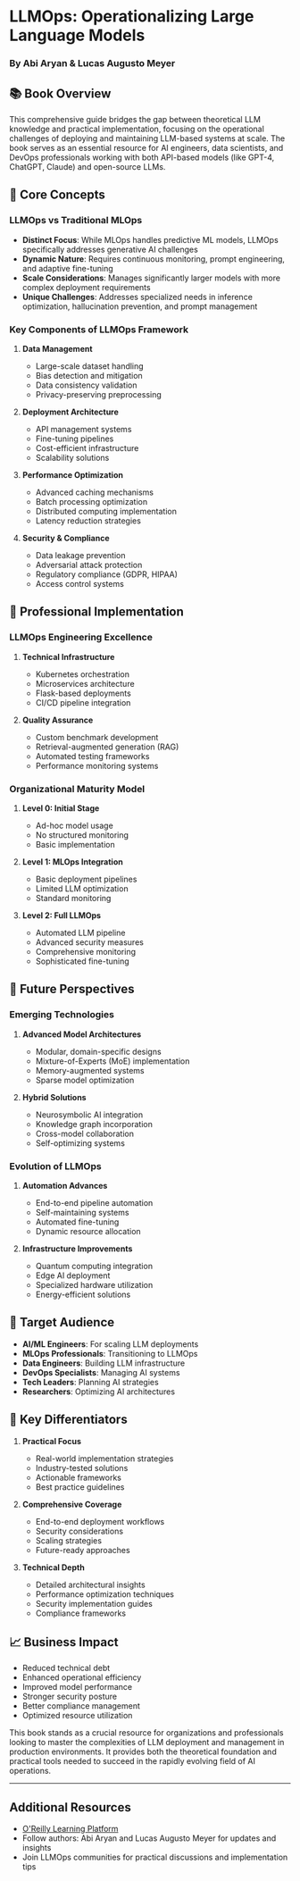 # LLMOps: Operationalizing Large Language Models
### By Abi Aryan & Lucas Augusto Meyer

## 📚 Book Overview
This comprehensive guide bridges the gap between theoretical LLM knowledge and practical implementation, focusing on the operational challenges of deploying and maintaining LLM-based systems at scale. The book serves as an essential resource for AI engineers, data scientists, and DevOps professionals working with both API-based models (like GPT-4, ChatGPT, Claude) and open-source LLMs.

## 🎯 Core Concepts

### LLMOps vs Traditional MLOps
- **Distinct Focus**: While MLOps handles predictive ML models, LLMOps specifically addresses generative AI challenges
- **Dynamic Nature**: Requires continuous monitoring, prompt engineering, and adaptive fine-tuning
- **Scale Considerations**: Manages significantly larger models with more complex deployment requirements
- **Unique Challenges**: Addresses specialized needs in inference optimization, hallucination prevention, and prompt management

### Key Components of LLMOps Framework
1. **Data Management**
   - Large-scale dataset handling
   - Bias detection and mitigation
   - Data consistency validation
   - Privacy-preserving preprocessing

2. **Deployment Architecture**
   - API management systems
   - Fine-tuning pipelines
   - Cost-efficient infrastructure
   - Scalability solutions

3. **Performance Optimization**
   - Advanced caching mechanisms
   - Batch processing optimization
   - Distributed computing implementation
   - Latency reduction strategies

4. **Security & Compliance**
   - Data leakage prevention
   - Adversarial attack protection
   - Regulatory compliance (GDPR, HIPAA)
   - Access control systems

## 💼 Professional Implementation

### LLMOps Engineering Excellence
1. **Technical Infrastructure**
   - Kubernetes orchestration
   - Microservices architecture
   - Flask-based deployments
   - CI/CD pipeline integration

2. **Quality Assurance**
   - Custom benchmark development
   - Retrieval-augmented generation (RAG)
   - Automated testing frameworks
   - Performance monitoring systems

### Organizational Maturity Model
1. **Level 0: Initial Stage**
   - Ad-hoc model usage
   - No structured monitoring
   - Basic implementation

2. **Level 1: MLOps Integration**
   - Basic deployment pipelines
   - Limited LLM optimization
   - Standard monitoring

3. **Level 2: Full LLMOps**
   - Automated LLM pipeline
   - Advanced security measures
   - Comprehensive monitoring
   - Sophisticated fine-tuning

## 🔮 Future Perspectives

### Emerging Technologies
1. **Advanced Model Architectures**
   - Modular, domain-specific designs
   - Mixture-of-Experts (MoE) implementation
   - Memory-augmented systems
   - Sparse model optimization

2. **Hybrid Solutions**
   - Neurosymbolic AI integration
   - Knowledge graph incorporation
   - Cross-model collaboration
   - Self-optimizing systems

### Evolution of LLMOps
1. **Automation Advances**
   - End-to-end pipeline automation
   - Self-maintaining systems
   - Automated fine-tuning
   - Dynamic resource allocation

2. **Infrastructure Improvements**
   - Quantum computing integration
   - Edge AI deployment
   - Specialized hardware utilization
   - Energy-efficient solutions

## 👥 Target Audience
- **AI/ML Engineers**: For scaling LLM deployments
- **MLOps Professionals**: Transitioning to LLMOps
- **Data Engineers**: Building LLM infrastructure
- **DevOps Specialists**: Managing AI systems
- **Tech Leaders**: Planning AI strategies
- **Researchers**: Optimizing AI architectures

## 🌟 Key Differentiators
1. **Practical Focus**
   - Real-world implementation strategies
   - Industry-tested solutions
   - Actionable frameworks
   - Best practice guidelines

2. **Comprehensive Coverage**
   - End-to-end deployment workflows
   - Security considerations
   - Scaling strategies
   - Future-ready approaches

3. **Technical Depth**
   - Detailed architectural insights
   - Performance optimization techniques
   - Security implementation guides
   - Compliance frameworks

## 📈 Business Impact
- Reduced technical debt
- Enhanced operational efficiency
- Improved model performance
- Stronger security posture
- Better compliance management
- Optimized resource utilization

This book stands as a crucial resource for organizations and professionals looking to master the complexities of LLM deployment and management in production environments. It provides both the theoretical foundation and practical tools needed to succeed in the rapidly evolving field of AI operations.

---

## Additional Resources
- [O'Reilly Learning Platform](https://learning.oreilly.com/library/view/llmops/9781098154196/)
- Follow authors: Abi Aryan and Lucas Augusto Meyer for updates and insights
- Join LLMOps communities for practical discussions and implementation tips